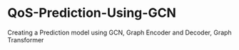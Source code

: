 # QoS-Prediction-Using-GCN
Creating a Prediction model using GCN, Graph Encoder and Decoder, Graph Transformer
